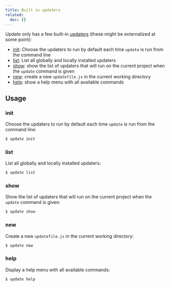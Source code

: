 ```yaml
---
title: Built in updaters
related:
  doc: []
---
```


Update only has a few built-in [updaters](docs/updaters.md) (these might be externalized at some point):

* [init](#init): Choose the updaters to run by default each time `update` is run from the command line
* [list](#list): List all globally and locally installed updaters
* [show](#show): show the list of updaters that will run on the current project when the `update` command is given
* [new](#new): create a new `updatefile.js` in the current working directory
* [help](#help): show a help menu with all available commands

## Usage

### init

Choose the updaters to run by default each time `update` is run from the command line:

```sh
$ update init
```

### list

List all globally and locally installed updaters:

```sh
$ update list
```

### show

Show the list of updaters that will run on the current project when the `update` command is given:

```sh
$ update show
```

### new

Create a new `updatefile.js` in the current working directory:

```sh
$ update new
```

### help

Display a help menu with all available commands:

```sh
$ update help
```
